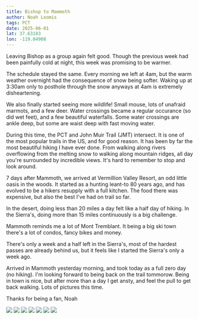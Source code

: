 ```yaml
---
title: Bishop to Mammoth
author: Noah Loomis
tags: PCT
date: 2025-06-01
lat: 37.63183
lon: -119.04908
---
```


<script>
    import Image from '$lib/Image.svelte'
</script>

Leaving Bishop as a group again felt good. Though the previous week had been painfully cold at night, this week was promising to be warmer.

The schedule stayed the same. Every morning we left at 4am, but the warm weather overnight had the consequence of snow being softer. Waking up at 3:30am only to posthole through the snow anyways at 4am is extremely disheartening.

We also finally started seeing more wildlife! Small mouse, lots of unafraid marmots, and a few deer. Water crossings became a regular occurance (so did wet feet), and a few beautiful waterfalls. Some water crossings are ankle deep, but some are waist deep with fast moving water. 

During this time, the PCT and John Muir Trail (JMT) intersect. It is one of the most popular trails in the US, and for good reason. It has been by far the most beautiful hiking I have ever done. From walking along rivers overflowing from the melting snow to walking along mountain ridges, all day you're surrounded by incredible views. It's hard to remember to stop and look around.

7 days after Mammoth, we arrived at Vermillion Valley Resort, an odd little oasis in the woods. It started as a hunting leant-to 80 years ago, and has evolved to be a hikers resupply with a full kitchen. The food there was expensive, but also the best I've had on trail so far.

In the desert, doing less than 20 miles a day felt like a half day of hiking. In the Sierra's, doing more than 15 miles continuously is a big challenge.

Mammoth reminds me a lot of Mont Tremblant. It being a big ski town there's a lot of condos, fancy bikes and money.

There's only a week and a half left in the Sierra's, most of the hardest passes are already behind us, but it feels like I started the Sierra's only a week ago.

Arrived in Mammoth yesterday morning, and took today as a full zero day (no hiking). I'm looking forward to being back on the trail tommorow. Being in town is nice, but after more than a day I get ansty, and feel the pull to get back walking. Lots of pictures this time. 

Thanks for being a fan,
Noah

<Image src="/img/mather.jpg" caption="Mather pass was very steep" />


<Image src="/img/cowboy.jpg" caption="No room for tents so we cowboyed" />

<Image src="https://drive.google.com/file/d/1DcHfrFT5zAOVXIU_qwwlDqwn_DD7NdE-/view?usp=drivesdk" />

<Image src="/img/mather3.jpg" />

<Image src="/img/jmt.jpg" />

<Image src="/img/whitney2.jpg" caption="The crew that did Whitney" />

<Image src="/img/marmot.jpg" caption="An unafraid marmot. they always look angry" />